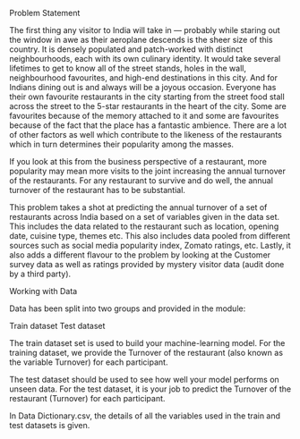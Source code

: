Problem Statement

The first thing any visitor to India will take in — probably while staring out the window in awe as their aeroplane descends is the sheer size of this country. It is densely populated and patch-worked with distinct neighbourhoods, each with its own culinary identity. It would take several lifetimes to get to know all of the street stands, holes in the wall, neighbourhood favourites, and high-end destinations in this city.
And for Indians dining out is and always will be a joyous occasion. Everyone has their own favourite restaurants in the city starting from the street food stall across the street to the 5-star restaurants in the heart of the city. Some are favourites because of the memory attached to it and some are favourites because of the fact that the place has a fantastic ambience. There are a lot of other factors as well which contribute to the likeness of the restaurants which in turn determines their popularity among the masses. 

If you look at this from the business perspective of a restaurant, more popularity may mean more visits to the joint increasing the annual turnover of the restaurants. For any restaurant to survive and do well, the annual turnover of the restaurant has to be substantial. 

This problem takes a shot at predicting the annual turnover of a set of restaurants across India based on a set of variables given in the data set. This includes the data related to the restaurant such as location, opening date, cuisine type, themes etc. This also includes data pooled from different sources such as social media popularity index, Zomato ratings, etc. Lastly, it also adds a different flavour to the problem by looking at the Customer survey data as well as ratings provided by mystery visitor data (audit done by a third party). 

Working with Data

Data has been split into two groups and provided in the module:

Train dataset 
Test dataset 

The train dataset set is used to build your machine-learning model. For the training dataset, we provide the Turnover of the restaurant (also known as the variable Turnover) for each participant.

The test dataset should be used to see how well your model performs on unseen data. For the test dataset, it is your job to predict the Turnover of the restaurant (Turnover) for each participant.

In Data Dictionary.csv, the details of all the variables used in the train and test datasets is given.
